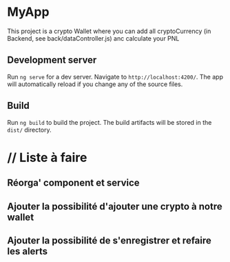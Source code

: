 # MyApp

This project is a crypto Wallet where you can add all cryptoCurrency (in Backend, see back/dataController.js) anc calculate your PNL 

## Development server

Run `ng serve` for a dev server. Navigate to `http://localhost:4200/`. The app will automatically reload if you change any of the source files.

## Build

Run `ng build` to build the project. The build artifacts will be stored in the `dist/` directory.


<h1>// Liste à faire</h1> 
<h2>Réorga' component et service</h2>
<h2>Ajouter la possibilité d'ajouter une crypto à notre wallet</h2>
<h2>Ajouter la possibilité de s'enregistrer et refaire les alerts </h2>